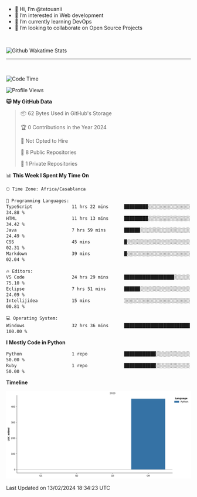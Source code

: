 - 👋 Hi, I’m @tetouanii
- 👀 I’m interested in Web development
- 🌱 I’m currently learning DevOps
- 💞️ I’m looking to collaborate on Open Source Projects

<br/>


![Github Wakatime Stats](https://github-readme-stats.vercel.app/api/wakatime/?username=@walidbosso&layout=compact&&theme=default&link="https://www.github.com/USERNAME/") 

--- 

<br/>


  
<!--START_SECTION:waka-->
![Code Time](http://img.shields.io/badge/Code%20Time-105%20hrs%2026%20mins-blue)

![Profile Views](http://img.shields.io/badge/Profile%20Views-1-blue)

**🐱 My GitHub Data** 

> 📦 62 Bytes Used in GitHub's Storage 
 > 
> 🏆 0 Contributions in the Year 2024
 > 
> 🚫 Not Opted to Hire
 > 
> 📜 8 Public Repositories 
 > 
> 🔑 1 Private Repositories 
 > 
📊 **This Week I Spent My Time On** 

```text
🕑︎ Time Zone: Africa/Casablanca

💬 Programming Languages: 
TypeScript               11 hrs 22 mins      █████████░░░░░░░░░░░░░░░░   34.88 % 
HTML                     11 hrs 13 mins      █████████░░░░░░░░░░░░░░░░   34.42 % 
Java                     7 hrs 59 mins       ██████░░░░░░░░░░░░░░░░░░░   24.49 % 
CSS                      45 mins             █░░░░░░░░░░░░░░░░░░░░░░░░   02.31 % 
Markdown                 39 mins             █░░░░░░░░░░░░░░░░░░░░░░░░   02.04 % 

🔥 Editors: 
VS Code                  24 hrs 29 mins      ███████████████████░░░░░░   75.10 % 
Eclipse                  7 hrs 51 mins       ██████░░░░░░░░░░░░░░░░░░░   24.09 % 
Intellijidea             15 mins             ░░░░░░░░░░░░░░░░░░░░░░░░░   00.81 % 

💻 Operating System: 
Windows                  32 hrs 36 mins      █████████████████████████   100.00 % 
```

**I Mostly Code in Python** 

```text
Python                   1 repo              ████████████░░░░░░░░░░░░░   50.00 % 
Ruby                     1 repo              ████████████░░░░░░░░░░░░░   50.00 % 
```



**Timeline**

![Lines of Code chart](https://raw.githubusercontent.com/tetouanii/tetouanii/main/assets/bar_graph.png)


 Last Updated on 13/02/2024 18:34:23 UTC
<!--END_SECTION:waka-->
